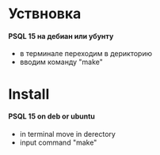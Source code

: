# Уствновка
#### PSQL 15 на дебиан или убунту

- в терминале переходим в дерикторию
- вводим команду "make"

# Install
#### PSQL 15 on deb or ubuntu

- in terminal move in derectory
- input command "make"

